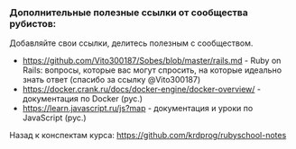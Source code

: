### Дополнительные полезные ссылки от сообщества рубистов:

Добавляйте свои ссылки, делитесь полезным с сообществом.


- https://github.com/Vito300187/Sobes/blob/master/rails.md - Ruby on Rails: вопросы, которые вас могут спросить, на которые идеально знать ответ (спасибо за ссылку @Vito300187)
- https://docker.crank.ru/docs/docker-engine/docker-overview/ - документация по Docker (рус.)
- https://learn.javascript.ru/js?map - документация и уроки по JavaScript (рус.)

Назад к конспектам курса: https://github.com/krdprog/rubyschool-notes
